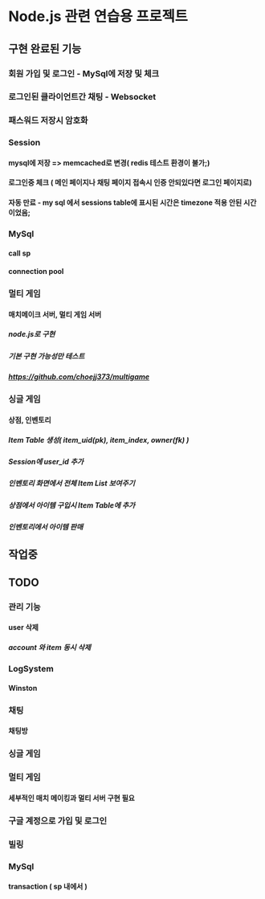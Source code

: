 # Node.js 관련 연습용 프로젝트

## 구현 완료된 기능

### 회원 가입 및 로그인 - MySql에 저장 및 체크

### 로그인된 클라이언트간 채팅 - Websocket

### 패스워드 저장시 암호화

### Session
#### mysql에 저장 => memcached로 변경( redis 테스트 환경이 불가;)
#### 로그인중 체크 ( 메인 페이지나 채팅 페이지 접속시 인증 안되있다면 로그인 페이지로)
#### 자동 만료 - my sql 에서 sessions table에 표시된 시간은 timezone 적용 안된 시간이었음;

### MySql
#### call sp
#### connection pool

### 멀티 게임 
#### 매치메이크 서버, 멀티 게임 서버 
##### node.js로 구현
##### 기본 구현 가능성만 테스트
##### https://github.com/choejj373/multigame

### 싱글 게임 
#### 상점, 인벤토리
##### Item Table 생성( item_uid(pk), item_index, owner(fk) )
##### Session에 user_id 추가
##### 인벤토리 화면에서 전체 Item List 보여주기
##### 상점에서 아이템 구입시 Item Table에 추가
##### 인벤토리에서 아이템 판매

## 작업중


## TODO
### 관리 기능
#### user 삭제
##### account 와 item 동시 삭제 

### LogSystem
#### Winston

### 채팅
#### 채팅방

### 싱글 게임

### 멀티 게임 
#### 세부적인 매치 메이킹과 멀티 서버 구현 필요

### 구글 계정으로 가입 및 로그인

### 빌링

### MySql
#### transaction ( sp 내에서 )